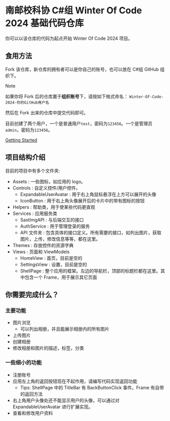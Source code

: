 # 南邮校科协 C#组 Winter Of Code 2024 基础代码仓库

你可以以该仓库的代码为起点开始 Winter Of Code 2024 项目。

## 食用方法

Fork 该仓库，新仓库的拥有者可以是你自己的账号，也可以放在 C#组 GitHub 组织下。

> [!NOTE]
> 如果你将 Fork 后的仓库置于**组织账号**下，请按如下格式命名：
> `Winter-Of-Code-2024-你的GitHub用户名`

然后在 Fork 出来的仓库中提交代码即可。

目前创建了两个用户，一个是普通用户`test`，密码为`123456`。一个是管理员`admin`，密码为`123456`。

[Getting Started](https://github.com/NJUPT-SAST-Csharp/Winter-Of-Code-2024/blob/main/Getting%20Started.md)

## 项目结构介绍

目前的项目中有多个文件夹:

- Assets : 一些图标，如应用的 logo。
- Controls : 自定义控件/用户控件。
  - ExpandableUserAvatar : 用于右上角鼠标悬浮在上方可以展开的头像
  - IconButton : 用于右上角头像展开后的卡片中的带有图标的按钮
- Helpers : 帮助类，用于使某些代码更直观
- Services : 应用服务类
  - SastImgAPI : 与后端交互的接口
  - AuthService : 用于管理登录的服务
  - API 文件夹 : 包含具体的接口定义。所有需要的接口，如列出图片，获取图片，上传，修改信息等等，都在这里。
- Themes : 存放控件的资源字典
- Views : 页面和 ViewModels
  - HomeView : 首页，目前是空的
  - SettingsView : 设置，目前是空的
  - ShellPage : 整个应用的框架。左边的导航栏，顶部的标题栏都在这里。其中包含一个 Frame，用于展示其它页面

## 你需要完成什么？

### 主要功能

- 图片浏览
  - 可以列出相册，并且能展示相册内的所有图片
- 上传图片
- 创建相册
- 修改相册和图片的描述，标签，分类

### 一些细小的功能

- 注册账号
- 应用左上角的返回按钮现在不起作用，请编写代码实现返回功能
  - Tips: ShellPage 中的 TitleBar 有 BackButtonClick 事件。Frame 有自带的返回方法
- 右上角用户头像处还不能显示用户的头像，可以通过对 ExpandableUserAvatar 进行扩展实现。
- 查看和修改用户资料
